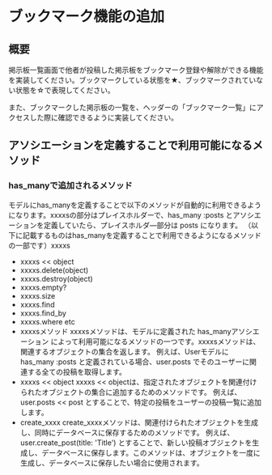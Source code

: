 # ブックマーク機能の追加

## 概要
掲示板一覧画面で他者が投稿した掲示板をブックマーク登録や解除ができる機能を実装してください。ブックマークしている状態を★、ブックマークされていない状態を☆で表現してください。

また、ブックマークした掲示板の一覧を、ヘッダーの「ブックマーク一覧」にアクセスした際に確認できるように実装してください。

## アソシエーションを定義することで利用可能になるメソッド
### has_manyで追加されるメソッド
モデルにhas_manyを定義することで以下のメソッドが自動的に利用できるようになります。xxxxsの部分はプレイスホルダーで、has_many :posts とアソシエーションを定義していたら、プレイスホルダ―部分は posts になります。
（以下に記載するものはhas_manyを定義することで利用できるようになるメソッドの一部です）xxxxs
* xxxxs << object
* xxxxs.delete(object)
* xxxxs.destroy(object)
* xxxxs.empty?
* xxxxs.size
* xxxxs.find
* xxxxs.find_by
* xxxxs.where
etc
*  xxxxsメソッド
xxxxsメソッドは、モデルに定義された has_manyアソシエーション によって利用可能になるメソッドの一つです。xxxxsメソッドは、関連するオブジェクトの集合を返します。
例えば、Userモデルに has_many :posts と定義されている場合、user.posts でそのユーザーに関連する全ての投稿を取得します。
* xxxxs << object
xxxxs << objectは、指定されたオブジェクトを関連付けられたオブジェクトの集合に追加するためのメソッドです。
例えば、user.posts << post とすることで、特定の投稿をユーザーの投稿一覧に追加します。
* create_xxxx
create_xxxxメソッドは、関連付けられたオブジェクトを生成し、同時にデータベースに保存するためのメソッドです。
例えば、user.create_post(title: 'Title') とすることで、新しい投稿オブジェクトを生成し、データベースに保存します。このメソッドは、オブジェクトを一度に生成し、データベースに保存したい場合に使用されます。




